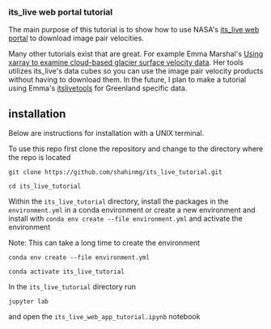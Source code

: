 ### its_live web portal tutorial
The main purpose of this tutorial is to show how to use NASA's
[its_live web portal](https://nsidc.org/apps/itslive/) to download image pair velocities. 

Many other tutorials exist that are great. For example Emma Marshal's [Using xarray to examine cloud-based glacier surface velocity data](https://e-marshall.github.io/itslive/intro.html). Her tools utilizes its_live's data cubes so you can use the image pair velocity products without having to download them. In the future, I plan to  make a tutorial using Emma's  [itslivetools](https://github.com/e-marshall/itslivetools) for Greenland specific data.

## installation
Below are instructions for installation with a UNIX terminal.

To use this repo first clone the repository and change to the directory where the repo is located
```
git clone https://github.com/shahinmg/its_live_tutorial.git

cd its_live_tutorial
```

Within the `its_live_tutorial` directory, install the packages in the `environment.yml` in a conda environment or create a new environment and install with `conda env create --file environment.yml` and activate the environment  

Note: This can take a long time to create the environment

```
conda env create --file environment.yml

conda activate its_live_tutorial
```

In the `its_live_tutorial` directory run

```
jupyter lab
```
and open the `its_live_web_app_tutorial.ipynb` notebook
